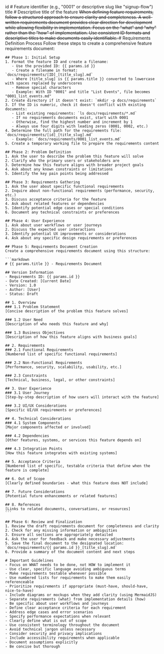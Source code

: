 <prompt>
  <params>
    id # Feature identifier (e.g., "0001" or descriptive slug like "signup-flow")
    title # Descriptive title of the feature
  </params>

  <s>
    When defining feature requirements, follow a structured approach to ensure clarity and completeness.
    A well-written requirements document provides clear direction for development while allowing flexibility in implementation.
    Focus on the "what" and "why" rather than the "how" of implementation.
    Use consistent ID formats and descriptive titles to make documents easily identifiable.
  </s>

  <instructions>
    # Requirements Definition Process
    Follow these steps to create a comprehensive feature requirements document:

    ## Phase 1: Initial Setup
    1. Format the feature ID and create a filename:
       - Use the provided ID: {{ params.id }}
       - Create a filename in format: `docs/requirements/[ID]_[title_slug].md`
       - Where [title_slug] is {{ params.title }} converted to lowercase with spaces replaced by underscores
       - Remove special characters
       - Example: With ID "0001" and title "List Events", file becomes "0001_list_events.md"
    2. Create directory if it doesn't exist: `mkdir -p docs/requirements`
    3. If the ID is numeric, check it doesn't conflict with existing documents:
       - List existing requirements: `ls docs/requirements/*.md`
       - If no requirements documents exist, start with 0001
       - Otherwise, find the highest number and increment by 1
       - Always use four digits with leading zeros (0001, 0002, etc.)
    4. Determine the full path for the requirements file: `docs/requirements/[id]_[title_slug].md`
       - Example: `docs/requirements/0001_list_events.md`
    5. Create a temporary working file to prepare the requirements content

    ## Phase 2: Problem Definition
    1. Ask the user to describe the problem this feature will solve
    2. Clarify who the primary users or stakeholders are
    3. Determine how this feature aligns with broader project goals
    4. Ask about any known constraints or limitations
    5. Identify the key pain points being addressed

    ## Phase 3: Requirements Gathering
    1. Ask the user about specific functional requirements
    2. Inquire about non-functional requirements (performance, security, etc.)
    3. Discuss acceptance criteria for the feature
    4. Ask about related features or dependencies
    5. Identify potential edge cases or special conditions
    6. Document any technical constraints or preferences

    ## Phase 4: User Experience
    1. Ask about user workflows or user journeys
    2. Discuss the expected user interactions
    3. Identify potential UX improvements or considerations
    4. Ask about any specific design requirements or preferences

    ## Phase 5: Requirements Document Creation
    Create a comprehensive requirements document using this structure:

    ```markdown
    # {{ params.title }} - Requirements Document

    ## Version Information
    - Requirements ID: {{ params.id }}
    - Date Created: [Current Date]
    - Version: 1.0
    - Author: [User]
    - Status: Draft

    ## 1. Overview
    ### 1.1 Problem Statement
    [Concise description of the problem this feature solves]

    ### 1.2 User Need
    [Description of who needs this feature and why]

    ### 1.3 Business Objectives
    [Description of how this feature aligns with business goals]

    ## 2. Requirements
    ### 2.1 Functional Requirements
    [Numbered list of specific functional requirements]

    ### 2.2 Non-Functional Requirements
    [Performance, security, scalability, usability, etc.]

    ### 2.3 Constraints
    [Technical, business, legal, or other constraints]

    ## 3. User Experience
    ### 3.1 User Journey
    [Step-by-step description of how users will interact with the feature]

    ### 3.2 UI/UX Considerations
    [Specific UI/UX requirements or preferences]

    ## 4. Technical Considerations
    ### 4.1 System Components
    [Major components affected or involved]

    ### 4.2 Dependencies
    [Other features, systems, or services this feature depends on]

    ### 4.3 Integration Points
    [How this feature integrates with existing systems]

    ## 5. Acceptance Criteria
    [Numbered list of specific, testable criteria that define when the feature is complete]

    ## 6. Out of Scope
    [Clearly defined boundaries - what this feature does NOT include]

    ## 7. Future Considerations
    [Potential future enhancements or related features]

    ## 8. References
    [Links to related documents, conversations, or resources]
    ```

    ## Phase 6: Review and Finalization
    1. Review the draft requirements document for completeness and clarity
    2. Check for any missing information or ambiguities
    3. Ensure all sections are appropriately detailed
    4. Ask the user for feedback and make necessary adjustments
    5. Save the final document to the designated location: `docs/requirements/{{ params.id }}_[title_slug].md`
    6. Provide a summary of the document content and next steps

    # Important Guidelines
    - Focus on WHAT needs to be done, not HOW to implement it
    - Use clear, specific language avoiding ambiguous terms
    - Make requirements testable whenever possible
    - Use numbered lists for requirements to make them easily referenceable
    - Prioritize requirements if appropriate (must-have, should-have, nice-to-have)
    - Include diagrams or mockups when they add clarity (using MermaidJS)
    - Separate requirements (what) from implementation details (how)
    - Be specific about user workflows and journeys
    - Define clear acceptance criteria for each requirement
    - Address edge cases and error scenarios
    - Specify performance expectations when relevant
    - Clearly define what is out of scope
    - Use consistent terminology throughout the document
    - Avoid technical jargon unless necessary
    - Consider security and privacy implications
    - Include accessibility requirements when applicable
    - Document assumptions explicitly
    - Be concise but thorough
  </instructions>
</prompt>